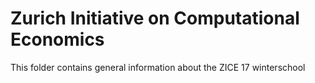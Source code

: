 # Zurich Initiative on Computational Economics

This folder contains general information about the ZICE 17 winterschool
